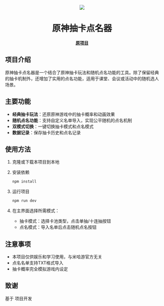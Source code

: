 <div align="center">

![](https://github.com/sorasakuyu/GenishImpact_Picker/blob/master/img/logo.png?raw=true)

# **原神抽卡点名器**
**[原项目](https://github.com/cyanial/genshin-impact-picker)**
</div>

## 项目介绍
原神抽卡点名器是一个结合了原神抽卡玩法和随机点名功能的工具。除了保留经典的抽卡机制外，还增加了实用的点名功能，适用于课堂、会议或活动中的随机选人场景。

## 主要功能
- **经典抽卡玩法**：还原原神游戏中的抽卡概率和动画效果
- **随机点名功能**：支持自定义名单导入，实现公平随机的点名机制
- **双模式切换**：一键切换抽卡模式和点名模式
- **数据记录**：保存抽卡历史和点名记录

## 使用方法
1. 克隆或下载本项目到本地
2. 安装依赖
   ```bash
   npm install
   ```
3. 运行项目
   ```bash
   npm run dev
   ```

4. 在主界面选择所需模式：
   - 抽卡模式：选择卡池类型，点击单抽/十连抽按钮
   - 点名模式：导入名单后点击随机点名按钮

## 注意事项
- 本项目仅供娱乐和学习使用，与米哈游官方无关
- 点名名单支持TXT格式导入
- 抽卡概率完全模拟游戏内设定

## 致谢
基于 <mcurl name="genshin-impact-picker" url="https://github.com/cyanial/genshin-impact"></mcurl> 项目开发